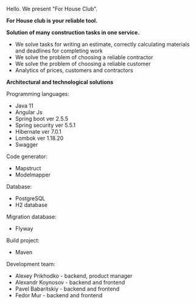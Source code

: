 Hello. 
We present "For House Club".

**For House club is your reliable tool.**

**Solution of many construction tasks in one service.**

- We solve tasks for writing an estimate, correctly calculating materials and deadlines for completing work
- We solve the problem of choosing a reliable contractor
- We solve the problem of choosing a reliable customer
- Analytics of prices, customers and contractors

**Architectural and technological solutions**

Programming languages: 
- Java 11
- Angular Js
- Spring boot ver 2.5.5
- Spring security ver 5.5.1
- Hibernate ver 7.0.1
- Lombok ver 1.18.20
- Swagger 

Code generator:
- Mapstruct
- Modelmapper

Database:
- PostgreSQL
- H2 database

Migration database:
- Flyway

Build project:
- Maven

Development team:
- Alexey Prikhodko - backend, product manager
- Alexandr Koynosov - backend and frontend
- Pavel Babaritskiy - backend and frontend
- Fedor Mur - backend and frontend

